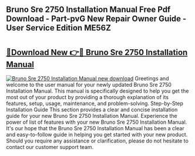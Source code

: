 ## Bruno Sre 2750 Installation Manual Free Pdf Download - Part-pvG New Repair Owner Guide - User Service Edition ME56Z

# <h2><a href="http://bc48818.oget.top/?id=Bruno+Sre+2750+Installation+Manual">🔗Download New 👉🔴 Bruno Sre 2750 Installation Manual</a></h2>

[![Bruno Sre 2750 Installation Manual new download](https://i.imgur.com/5g1atiW.png)](http://bc48818.oget.top/?id=Bruno+Sre+2750+Installation+Manual)
Greetings and welcome to the user manual for your newly updated Bruno Sre 2750 Installation Manual. This manual is specifically designed to help you get the most out of your product by providing a thorough explanation of its features, setup, usage, maintenance, and problem-solving. Step-by-Step Installation Guide This section provides a clear and concise installation guide for your new Bruno Sre 2750 Installation Manual. Experience the power of list of features with your new Bruno Sre 2750 Installation Manual. It's our hope that the Bruno Sre 2750 Installation Manual has been a clear and easy-to-follow guide in helping you get started with your new product. Should you require any assistance or clarification, please do not hesitate to contact our customer support team.
